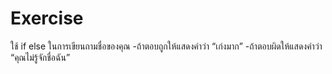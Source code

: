 # Exercise
ใช้ if else ในการเขียนถามชื่อของคุณ
-ถ้าตอบถูกให้แสดงคำว่า “เก่งมาก”
-ถ้าตอบผิดให้แสดงคำว่า “คุณไม่รู้จักชื่อฉัน”

